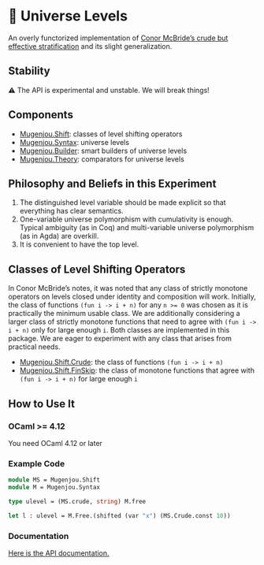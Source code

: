 # 🌌 Universe Levels

An overly functorized implementation of [Conor McBride’s crude but effective stratification](https://personal.cis.strath.ac.uk/conor.mcbride/Crude.pdf) and its slight generalization.

## Stability

⚠ The API is experimental and unstable. We will break things!

## Components

- [Mugenjou.Shift](https://redprl.org/mugenjou/mugenjou/Mugenjou/Shift): classes of level shifting operators
- [Mugenjou.Syntax](https://redprl.org/mugenjou/mugenjou/Mugenjou/Syntax): universe levels
- [Mugenjou.Builder](https://redprl.org/mugenjou/mugenjou/Mugenjou/Builder): smart builders of universe levels
- [Mugenjou.Theory](https://redprl.org/mugenjou/mugenjou/Mugenjou/Theory): comparators for universe levels

## Philosophy and Beliefs in this Experiment

1. The distinguished level variable should be made explicit so that everything has clear semantics.
2. One-variable universe polymorphism with cumulativity is enough. Typical ambiguity (as in Coq) and multi-variable universe polymorphism (as in Agda) are overkill.
3. It is convenient to have the top level.

## Classes of Level Shifting Operators

In Conor McBride’s notes, it was noted that any class of strictly monotone operators on levels closed under identity and composition will work. Initially, the class of functions `(fun i -> i + n)` for any `n >= 0` was chosen as it is practically the minimum usable class. We are additionally considering a larger class of strictly monotone functions that need to agree with `(fun i -> i + n)` only for large enough `i`. Both classes are implemented in this package. We are eager to experiment with any class that arises from practical needs.

- [Mugenjou.Shift.Crude](https://redprl.org/mugenjou/mugenjou/Mugenjou/Shift/Crude): the class of functions `(fun i -> i + n)`
- [Mugenjou.Shift.FinSkip](https://redprl.org/mugenjou/mugenjou/Mugenjou/Shift/FinSkip): the class of monotone functions that agree with `(fun i -> i + n)` for large enough `i`

## How to Use It

### OCaml >= 4.12

You need OCaml 4.12 or later

### Example Code

```ocaml
module MS = Mugenjou.Shift
module M = Mugenjou.Syntax

type ulevel = (MS.crude, string) M.free

let l : ulevel = M.Free.(shifted (var "x") (MS.Crude.const 10))
```

### Documentation

[Here is the API documentation.](https://redprl.org/mugenjou/mugenjou/Mugenjou)
